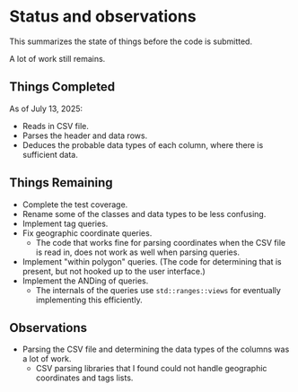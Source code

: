 # Status and observations

This summarizes the state of things before the code is submitted.

A lot of work still remains.

## Things Completed

As of July 13, 2025:

* Reads in CSV file.
* Parses the header and data rows.
* Deduces the probable data types of each column, where there is sufficient data.


## Things Remaining

* Complete the test coverage.
* Rename some of the classes and data types to be less confusing.
* Implement tag queries.
* Fix geographic coordinate queries.
  * The code that works fine for parsing coordinates when the CSV file
    is read in, does not work as well when parsing queries.
* Implement "within polygon" queries. (The code for determining that is
  present, but not hooked up to the user interface.)
* Implement the ANDing of queries.
  * The internals of the queries use `std::ranges::views` for eventually
    implementing this efficiently.


## Observations

* Parsing the CSV file and determining the data types of the columns was a lot of work.
  * CSV parsing libraries that I found could not handle geographic coordinates and tags lists.
